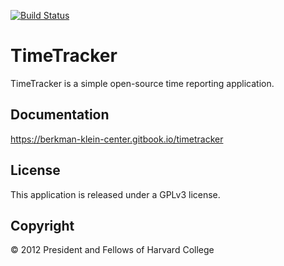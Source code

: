 [![Build Status](https://circleci.com/gh/berkmancenter/timetracker.svg?style=shield)](https://circleci.com/gh/berkmancenter/timetracker)

# TimeTracker

TimeTracker is a simple open-source time reporting application.

## Documentation

https://berkman-klein-center.gitbook.io/timetracker

## License

This application is released under a GPLv3 license.

## Copyright

© 2012 President and Fellows of Harvard College
